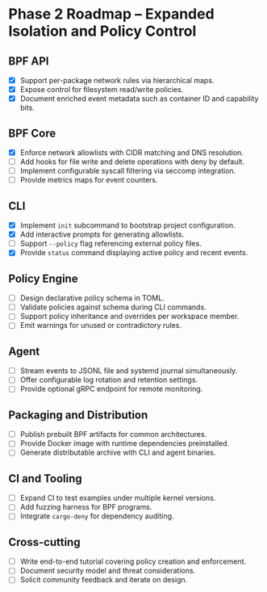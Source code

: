 # Phase 2 Roadmap – Expanded Isolation and Policy Control

## BPF API
- [x] Support per-package network rules via hierarchical maps.
- [x] Expose control for filesystem read/write policies.
 - [x] Document enriched event metadata such as container ID and capability bits.

## BPF Core
- [x] Enforce network allowlists with CIDR matching and DNS resolution.
- [ ] Add hooks for file write and delete operations with deny by default.
- [ ] Implement configurable syscall filtering via seccomp integration.
- [ ] Provide metrics maps for event counters.

## CLI
- [x] Implement `init` subcommand to bootstrap project configuration.
- [x] Add interactive prompts for generating allowlists.
- [ ] Support `--policy` flag referencing external policy files.
- [x] Provide `status` command displaying active policy and recent events.

## Policy Engine
- [ ] Design declarative policy schema in TOML.
- [ ] Validate policies against schema during CLI commands.
- [ ] Support policy inheritance and overrides per workspace member.
- [ ] Emit warnings for unused or contradictory rules.

## Agent
- [ ] Stream events to JSONL file and systemd journal simultaneously.
- [ ] Offer configurable log rotation and retention settings.
- [ ] Provide optional gRPC endpoint for remote monitoring.

## Packaging and Distribution
- [ ] Publish prebuilt BPF artifacts for common architectures.
- [ ] Provide Docker image with runtime dependencies preinstalled.
- [ ] Generate distributable archive with CLI and agent binaries.

## CI and Tooling
- [ ] Expand CI to test examples under multiple kernel versions.
- [ ] Add fuzzing harness for BPF programs.
- [ ] Integrate `cargo-deny` for dependency auditing.

## Cross-cutting
- [ ] Write end-to-end tutorial covering policy creation and enforcement.
- [ ] Document security model and threat considerations.
- [ ] Solicit community feedback and iterate on design.
